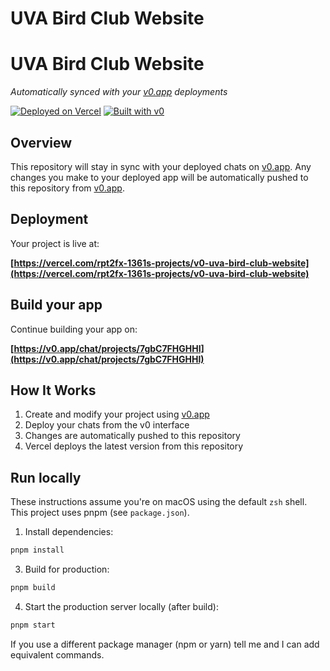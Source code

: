 # UVA Bird Club Website
# UVA Bird Club Website

*Automatically synced with your [v0.app](https://v0.app) deployments*

[![Deployed on Vercel](https://img.shields.io/badge/Deployed%20on-Vercel-black?style=for-the-badge&logo=vercel)](https://vercel.com/rpt2fx-1361s-projects/v0-uva-bird-club-website)
[![Built with v0](https://img.shields.io/badge/Built%20with-v0.app-black?style=for-the-badge)](https://v0.app/chat/projects/7gbC7FHGHHI)

## Overview

This repository will stay in sync with your deployed chats on [v0.app](https://v0.app).
Any changes you make to your deployed app will be automatically pushed to this repository from [v0.app](https://v0.app).

## Deployment

Your project is live at:

**[https://vercel.com/rpt2fx-1361s-projects/v0-uva-bird-club-website](https://vercel.com/rpt2fx-1361s-projects/v0-uva-bird-club-website)**

## Build your app

Continue building your app on:

**[https://v0.app/chat/projects/7gbC7FHGHHI](https://v0.app/chat/projects/7gbC7FHGHHI)**

## How It Works

1. Create and modify your project using [v0.app](https://v0.app)
2. Deploy your chats from the v0 interface
3. Changes are automatically pushed to this repository
4. Vercel deploys the latest version from this repository

## Run locally

These instructions assume you're on macOS using the default `zsh` shell. This project uses pnpm (see `package.json`).

1. Install dependencies:

```bash
pnpm install
```

3. Build for production:

```bash
pnpm build
```

4. Start the production server locally (after build):

```bash
pnpm start
```

If you use a different package manager (npm or yarn) tell me and I can add equivalent commands.
